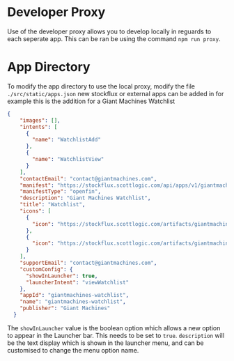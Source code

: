 # Developer Proxy

Use of the developer proxy allows you to develop locally in reguards to each seperate app. This can be ran be using the command `npm run proxy`. 

# App Directory
To modify the app directory to use the local proxy, modify the file `./src/static/apps.json` new stockflux or external apps can be added in for example this is the addition for a Giant Machines Watchlist
```json
{
    "images": [],
    "intents": [
      {
        "name": "WatchlistAdd"
      },
      {
        "name": "WatchlistView"
      }
    ],
    "contactEmail": "contact@giantmachines.com",
    "manifest": "https://stockflux.scottlogic.com/api/apps/v1/giantmachines-watchlist/app.json",
    "manifestType": "openfin",
    "description": "Giant Machines Watchlist",
    "title": "Watchlist",
    "icons": [
      {
        "icon": "https://stockflux.scottlogic.com/artifacts/giantmachines-watchlist/favicon.ico"
      },
      {
        "icon": "https://stockflux.scottlogic.com/artifacts/giantmachines-watchlist/launcher.png"
      }
    ],
    "supportEmail": "contact@giantmachines.com",
    "customConfig": {
      "showInLauncher": true,
      "launcherIntent": "viewWatchlist"
    },
    "appId": "giantmachines-watchlist",
    "name": "giantmachines-watchlist",
    "publisher": "Giant Machines"
  }
  ```
  
  The `showInLauncher` value is the boolean option which allows a new option to appear in the Launcher bar. This needs to be set to `true`.
  `description` will be the text display which is shown in the launcher menu, and can be customised to change the menu option name. 